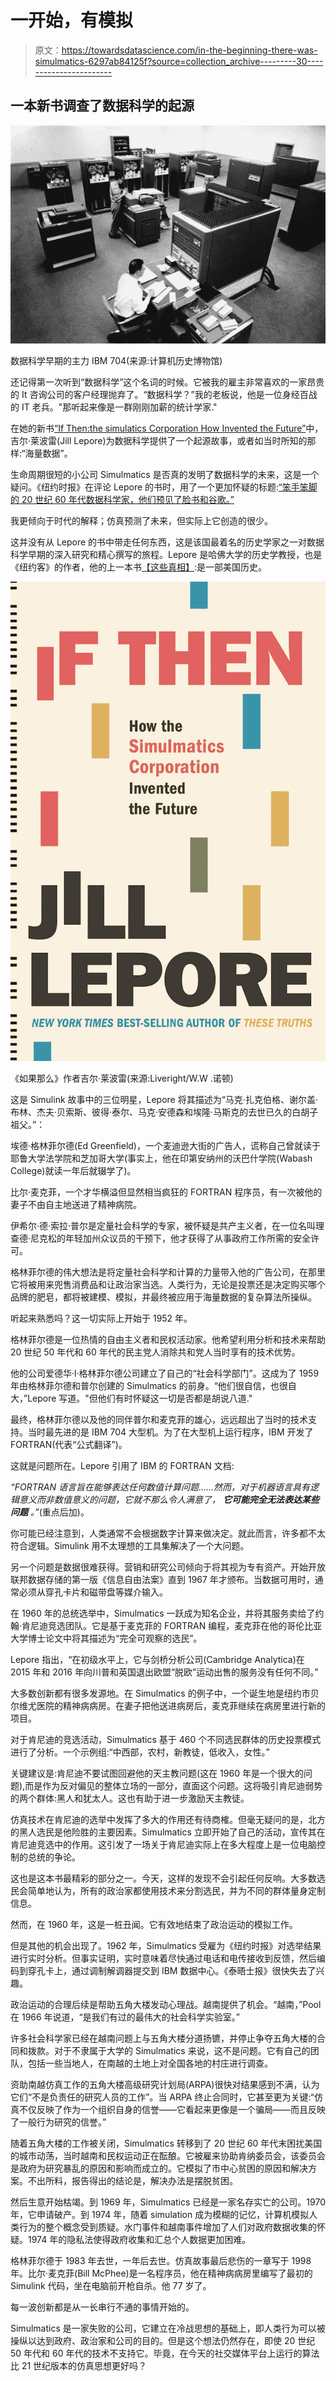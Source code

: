 # 一开始，有模拟

> 原文：<https://towardsdatascience.com/in-the-beginning-there-was-simulmatics-6297ab84125f?source=collection_archive---------30----------------------->

## 一本新书调查了数据科学的起源

![](img/e8d97ff59df4e58f72f0c3144899f643.png)

数据科学早期的主力 IBM 704(来源:计算机历史博物馆)

还记得第一次听到“数据科学”这个名词的时候。它被我的雇主非常喜欢的一家昂贵的 It 咨询公司的客户经理抛弃了。“数据科学？”我的老板说，他是一位身经百战的 IT 老兵。"那听起来像是一群刚刚加薪的统计学家."

在她的新书[“If Then:the simulatics Corporation How Invented the Future”](https://www.amazon.com/If-Then-Simulmatics-Corporation-Invented-ebook/dp/B085T8DHXD/ref=sr_1_1?crid=M3D0F107S8HD&dchild=1&keywords=simulmatics&qid=1601643990&sprefix=simulmatics%2Caps%2C134&sr=8-1)中，吉尔·莱波雷(Jill Lepore)为数据科学提供了一个起源故事，或者如当时所知的那样:“海量数据”。

生命周期很短的小公司 Simulmatics 是否真的发明了数据科学的未来，这是一个疑问。《纽约时报》在评论 Lepore 的书时，用了一个更加怀疑的标题:[“笨手笨脚的 20 世纪 60 年代数据科学家，他们预见了脸书和谷歌。”](https://www.nytimes.com/2020/09/15/books/review/if-then-jill-lepore.html?searchResultPosition=1)

我更倾向于时代的解释；仿真预测了未来，但实际上它创造的很少。

这并没有从 Lepore 的书中带走任何东西，这是该国最着名的历史学家之一对数据科学早期的深入研究和精心撰写的旅程。Lepore 是哈佛大学的历史学教授，也是《纽约客》的作者，他的上一本书[【这些真相】](https://www.amazon.com/These-Truths-History-United-States-ebook/dp/B07BLKWBYT/ref=tmm_kin_swatch_0?_encoding=UTF8&qid=1601644098&sr=8-1):是一部美国历史。

![](img/9b5f4481a01141ae90eda34e6ba79066.png)

《如果那么》作者吉尔·莱波雷(来源:Liveright/W.W .诺顿)

这是 Simulink 故事中的三位明星，Lepore 将其描述为“马克·扎克伯格、谢尔盖·布林、杰夫·贝索斯、彼得·泰尔、马克·安德森和埃隆·马斯克的去世已久的白胡子祖父。”：

埃德·格林菲尔德(Ed Greenfield)，一个麦迪逊大街的广告人，谎称自己曾就读于耶鲁大学法学院和芝加哥大学(事实上，他在印第安纳州的沃巴什学院(Wabash College)就读一年后就辍学了)。

比尔·麦克菲，一个才华横溢但显然相当疯狂的 FORTRAN 程序员，有一次被他的妻子不由自主地送进了精神病院。

伊希尔·德·索拉·普尔是定量社会科学的专家，被怀疑是共产主义者，在一位名叫理查德·尼克松的年轻加州众议员的干预下，他才获得了从事政府工作所需的安全许可。

格林菲尔德的伟大想法是将定量社会科学和计算的力量带入他的广告公司，在那里它将被用来兜售消费品和让政治家当选。人类行为，无论是投票还是决定购买哪个品牌的肥皂，都将被建模、模拟，并最终被应用于海量数据的复杂算法所操纵。

听起来熟悉吗？这一切实际上开始于 1952 年。

格林菲尔德是一位热情的自由主义者和民权活动家。他希望利用分析和技术来帮助 20 世纪 50 年代和 60 年代的民主党人消除共和党人当时享有的技术优势。

他的公司爱德华·l·格林菲尔德公司建立了自己的“社会科学部门”。这成为了 1959 年由格林菲尔德和普尔创建的 Simulmatics 的前身。“他们很自信，也很自大，”Lepore 写道。"但他们有时怀疑这一切是否都是胡说八道."

最终，格林菲尔德以及他的同伴普尔和麦克菲的雄心，远远超出了当时的技术支持。当时最先进的是 IBM 704 大型机。为了在大型机上运行程序，IBM 开发了 FORTRAN(代表“公式翻译”)。

这就是问题所在。Lepore 引用了 IBM 的 FORTRAN 文档:

*“FORTRAN 语言旨在能够表达任何数值计算问题……然而，对于机器语言具有逻辑意义而非数值意义的问题，它就不那么令人满意了，* ***它可能完全无法表达某些问题*** *。”*(重点后加)。

你可能已经注意到，人类通常不会根据数字计算来做决定。就此而言，许多都不太符合逻辑。Simulink 用不太理想的工具集解决了一个大问题。

另一个问题是数据很难获得。营销和研究公司倾向于将其视为专有资产。开始开放联邦数据存储的第一版《信息自由法案》直到 1967 年才颁布。当数据可用时，通常必须从穿孔卡片和磁带盘等媒介输入。

在 1960 年的总统选举中，Simulmatics 一跃成为知名企业，并将其服务卖给了约翰·肯尼迪竞选团队。它是基于麦克菲的 FORTRAN 编程，麦克菲在他的哥伦比亚大学博士论文中将其描述为“完全可观察的选民”。

Lepore 指出，“在初级水平上，它与剑桥分析公司(Cambridge Analytica)在 2015 年和 2016 年向川普和英国退出欧盟“脱欧”运动出售的服务没有任何不同。”

大多数创新都有很多发源地。在 Simulmatics 的例子中，一个诞生地是纽约市贝尔维尤医院的精神病病房。在妻子把他送进病房后，麦克菲继续在病房里进行新的项目。

对于肯尼迪的竞选活动，Simulmatics 基于 460 个不同选民群体的历史投票模式进行了分析。一个示例组:“中西部，农村，新教徒，低收入，女性。”

关键建议是:肯尼迪不要试图回避他的天主教问题(这在 1960 年是一个很大的问题),而是作为反对偏见的整体立场的一部分，直面这个问题。这将吸引肯尼迪弱势的两个群体:黑人和犹太人。这也有助于进一步激励天主教徒。

仿真技术在肯尼迪的选举中发挥了多大的作用还有待商榷。但毫无疑问的是，北方的黑人选民是他险胜的主要因素。Simulmatics 立即开始了自己的活动，宣传其在肯尼迪竞选中的作用。这引发了一场关于肯尼迪实际上在多大程度上是一位电脑控制的总统的争论。

这也是这本书最精彩的部分之一。今天，这样的发现不会引起任何反响。大多数选民会简单地认为，所有的政治家都使用技术来分割选民，并为不同的群体量身定制信息。

然而，在 1960 年，这是一桩丑闻。它有效地结束了政治运动的模拟工作。

但是其他的机会出现了。1962 年，Simulmatics 受雇为《纽约时报》对选举结果进行实时分析。但事实证明，实时意味着尽快通过电话和电传接收到反馈，然后编码到穿孔卡上，通过调制解调器提交到 IBM 数据中心。《泰晤士报》很快失去了兴趣。

政治运动的合理后续是帮助五角大楼发动心理战。越南提供了机会。“越南，”Pool 在 1966 年说道，“是我们有过的最伟大的社会科学实验室。”

许多社会科学家已经在越南问题上与五角大楼分道扬镳，并停止争夺五角大楼的合同和拨款。对于不隶属于大学的 Simulmatics 来说，这不是问题。它有自己的团队，包括一些当地人，在南越的土地上对全国各地的村庄进行调查。

资助南越仿真工作的五角大楼高级研究计划局(ARPA)很快对结果感到不满，认为它们“不是负责任的研究人员的工作”。当 ARPA 终止合同时，它甚至更为关键:“仿真不仅反映了作为一个组织自身的信誉——它看起来更像是一个骗局——而且反映了一般行为研究的信誉。”

随着五角大楼的工作被关闭，Simulmatics 转移到了 20 世纪 60 年代末困扰美国的城市动荡，当时越南和民权运动正在酝酿。它被雇来协助肯纳委员会，该委员会是政府为研究暴乱的原因和影响而成立的。它模拟了市中心贫困的原因和解决方案。不出所料，报告得出的结论是，解决办法是摆脱贫困。

然后生意开始枯竭。到 1969 年，Simulmatics 已经是一家名存实亡的公司。1970 年，它申请破产。到 1974 年，随着 simulation 成为模糊的记忆，计算机模拟人类行为的整个概念受到质疑。水门事件和越南事件增加了人们对政府数据收集的怀疑。1974 年的隐私法使得政府收集和汇总个人数据更加困难。

格林菲尔德于 1983 年去世，一年后去世。仿真故事最后悲伤的一章写于 1998 年。比尔·麦克菲(Bill McPhee)是一名程序员，他在精神病病房里编写了最初的 Simulink 代码，坐在电脑前开枪自杀。他 77 岁了。

每一波创新都是从一长串行不通的事情开始的。

Simulmatics 是一家失败的公司，它建立在冷战思想的基础上，即人类行为可以被操纵以达到政府、政治家和公司的目的。但是这个想法仍然存在，即使 20 世纪 50 年代和 60 年代的技术不支持它。毕竟，在今天的社交媒体平台上运行的算法比 21 世纪版本的仿真思想更好吗？